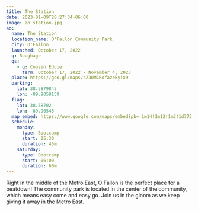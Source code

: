 ```yaml
---
title: The Station
date: 2023-01-09T20:27:34-06:00
image: ao_station.jpg
ao:
  name: The Station
  location_name: O'Fallon Community Park
  city: O'Fallon
  launched: October 17, 2022
  q: Roughage
  qs:
    - q: Cousin Eddie
      term: October 17, 2022 - November 4, 2023
  place: https://goo.gl/maps/sZ3UMCRofazeByix9
  parking:
    lat: 38.5879843
    lon: -89.9059159
  flag:
    lat: 38.58702
    lon: -89.90545
  map_embed: https://www.google.com/maps/embed?pb=!1m14!1m12!1m3!1d775.6067126958075!2d-89.90558875239073!3d38.58744826198527!2m3!1f0!2f0!3f0!3m2!1i1024!2i768!4f13.1!5e1!3m2!1sen!2sus!4v1676127330425!5m2!1sen!2sus
  schedule:
    monday:
      type: Bootcamp
      start: 05:30
      duration: 45m
    saturday:
      type: Bootcamp
      start: 06:00
      duration: 60m
---
```

Right in the middle of the Metro East, O'Fallon is the perfect place for a beatdown!
The community park is located in the center of the community, which means easy come and easy go.
Join us in the gloom as we keep giving it away in the Metro East.
